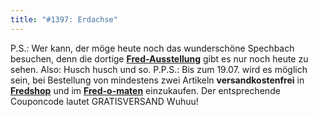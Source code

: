 ```yaml
---
title: "#1397: Erdachse"
---
```


P.S.:
Wer kann, der möge heute noch das wunderschöne Spechbach besuchen, denn die dortige <a href="http://www.fonflatter.de/ausstellung"><strong>Fred-Ausstellung</strong></a> gibt es nur noch heute zu sehen. Also: Husch husch und so.
P.P.S.:
Bis zum 19.07.</b> wird es möglich sein, bei Bestellung von mindestens zwei Artikeln <strong>versandkostenfrei</strong> in <a href="http://fredshop.spreadshirt.net/de/DE/Shop"><strong>Fredshop</strong></a> und im <a href="http://fred-o-mat.spreadshirt.net/-/-/Shop/"><strong>Fred-o-maten</strong></a> einzukaufen. 
Der entsprechende Couponcode lautet
GRATISVERSAND
Wuhuu!
